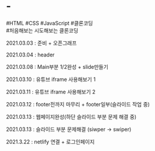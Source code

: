 # -

#HTML #CSS #JavaScript #클론코딩<br> #처음해보는 시도해보는 클론코딩

2021.03.03 : 준비 + 오픈그래프

2021.03.04 : header

2021.03.08 : Main부분 1/2완성 + slide만들기

2021.03.10 : 유튜브 iframe 사용해보기 1

2021.03.11 : 유튜브 iframe 사용해보기 2

2021.03.12 : footer전까지 마무리 + footer일부(슬라이드 작업 중)

2021.03.13 : 웹페이지완성(하단 슬라이드 부분 문제 해결 중)

2021.03.13 : 슬라이드 부분 문제해결 (siwper -> swiper)

2021.3.22 : netlify 연결 + 로그인페이지
